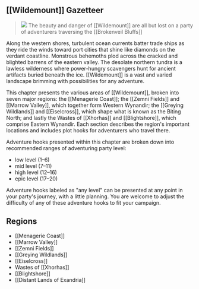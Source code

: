 ## [[Wildemount]] Gazetteer

> ![](https://media.dndbeyond.com/compendium-images/egtw/yDOyqyOocErRgYJK/03-01.jpg)
> The beauty and danger of [[Wildemount]] are all but lost on a party of adventurers traversing the [[Brokenveil Bluffs]]

Along the western shores, turbulent ocean currents batter trade ships as they ride the winds toward port cities that shine like diamonds on the verdant coastline. Monstrous behemoths plod across the cracked and blighted barrens of the eastern valley. The desolate northern tundra is a lawless wilderness where power-hungry scavengers hunt for ancient artifacts buried beneath the ice. [[Wildemount]] is a vast and varied landscape brimming with possibilities for any adventure.

This chapter presents the various areas of [[Wildemount]], broken into seven major regions: the [[Menagerie Coast]]; the [[Zemni Fields]] and [[Marrow Valley]], which together form Western Wynandir; the [[Greying Wildlands]] and [[Eiselcross]], which shape what is known as the Biting North; and lastly the Wastes of [[Xhorhas]] and [[Blightshore]], which comprise Eastern Wynandir. Each section describes the region's important locations and includes plot hooks for adventurers who travel there.

Adventure hooks presented within this chapter are broken down into recommended ranges of adventuring party level:

-   low level (1–6)
-   mid level (7–11)
-   high level (12–16)
-   epic level (17–20)

Adventure hooks labeled as "any level" can be presented at any point in your party's journey, with a little planning. You are welcome to adjust the difficulty of any of these adventure hooks to fit your campaign.

## Regions

- [[Menagerie Coast]]
- [[Marrow Valley]]
- [[Zemni Fields]]
- [[Greying Wildlands]]
- [[Eiselcross]]
- Wastes of [[Xhorhas]]
- [[Blightshore]]
- [[Distant Lands of Exandria]]